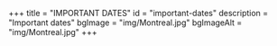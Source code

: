 +++
title = "IMPORTANT DATES"
id = "important-dates"
description = "Important dates"
bgImage = "img/Montreal.jpg"
bgImageAlt = "img/Montreal.jpg"
+++
